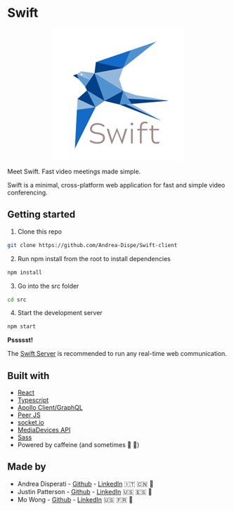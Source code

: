# Swift

<p align="center">
  <img src="assets/readmeswift.png" />
</p>

Meet Swift. Fast video meetings made simple.

Swift is a minimal, cross-platform web application for fast and simple video conferencing.

## Getting started

1. Clone this repo
```bash
git clone https://github.com/Andrea-Dispe/Swift-client
```

2. Run npm install from the root to install dependencies
```bash
npm install
```

3. Go into the src folder
```bash
cd src
```

4. Start the development server
```bash
npm start
```

**Pssssst!**

The [Swift Server](https://github.com/Andrea-Dispe/Swift-server) is recommended to run any real-time web communication.

## Built with
* [React](https://reactjs.org/)
* [Typescript](https://www.typescriptlang.org/)
* [Apollo Client/GraphQL](https://www.apollographql.com/docs/)
* [Peer JS](https://peerjs.com/)
* [socket.io](https://socket.io/)
* [MediaDevices API](https://developer.mozilla.org/en-US/docs/Web/API/MediaDevices)
* [Sass](https://sass-lang.com/)
* Powered by caffeine (and sometimes 🍷 🍻)

## Made by
* Andrea Disperati - [Github](https://github.com/Andrea-Dispe) - [LinkedIn](https://www.linkedin.com/in/andrea-dispe/) 🇮🇹 🇨🇳 🍝
* Justin Patterson - [Github](https://github.com/ajustinpatterson) - [LinkedIn](https://www.linkedin.com/in/ajustinpatterson/) 🇺🇸 🇪🇸 🍦
* Mo Wong - [Github](https://github.com/ommwong) - [LinkedIn](https://www.linkedin.com/in/mowong1) 🇺🇸 🇫🇷 🍜




